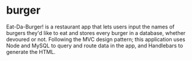 # burger
Eat-Da-Burger! is a restaurant app that lets users input the names of burgers they'd like to eat and stores every burger in a database, whether devoured or not.  Following the MVC design pattern; this application uses Node and MySQL to query and route data in the app, and Handlebars to generate the HTML.
